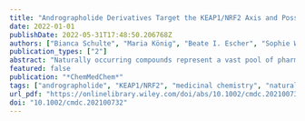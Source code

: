 ```yaml
---
title: "Andrographolide Derivatives Target the KEAP1/NRF2 Axis and Possess Potent Anti-SARS-CoV-2 Activity"
date: 2022-01-01
publishDate: 2022-05-31T17:48:50.206768Z
authors: ["Bianca Schulte", "Maria König", "Beate I. Escher", "Sophie Wittenburg", "Matic Proj", "Valentina Wolf", "Carina Lemke", "Gregor Schnakenburg", "Izidor Sosič", "Hendrik Streeck", "Christa E. Müller", "Michael Gütschow", "Christian Steinebach"]
publication_types: ["2"]
abstract: "Naturally occurring compounds represent a vast pool of pharmacologically active entities. One of such compounds is andrographolide, which is endowed with many beneficial properties, including the activity against severe acute respiratory syndrome coronavirus type 2 (SARS-CoV-2). To initiate a drug repurposing or hit optimization campaign, it is imperative to unravel the primary mechanism(s) of the antiviral action of andrographolide. Here, we showed by means of a reporter gene assay that andrographolide exerts its anti-SARS-CoV-2 effects by inhibiting the interaction between Kelch-like ECH-associated protein 1 (KEAP1) and nuclear factor erythroid 2-related factor 2 (NRF2) causing NRF2 upregulation. Moreover, we demonstrated that subtle structural modifications of andrographolide could lead to derivatives with stronger on-target activities and improved physicochemical properties. Our results indicate that further optimization of this structural class is warranted to develop novel COVID-19 therapies."
featured: false
publication: "*ChemMedChem*"
tags: ["andrographolide", "KEAP1/NRF2", "medicinal chemistry", "natural products", "SARS-CoV-2"]
url_pdf: "https://onlinelibrary.wiley.com/doi/abs/10.1002/cmdc.202100732"
doi: "10.1002/cmdc.202100732"
---
```


